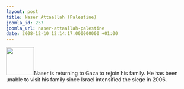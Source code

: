```yaml
---
layout: post
title: Naser Attaallah (Palestine)
joomla_id: 257
joomla_url: naser-attaallah-palestine
date: 2008-12-10 12:14:17.000000000 +01:00
---
```

<img src="http://www.freegaza.org/uploads/passengers/" width="75" />Naser is returning to Gaza to rejoin his family. He has been unable to visit his family since Israel intensified the siege in 2006.<p><a href=""></a></p>
